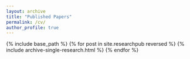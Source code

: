 ```yaml
---
layout: archive
title: "Published Papers"
permalink: /cv/
author_profile: true
---
```

{% include base_path %}
{% for post in site.researchpub reversed %} 
{% include archive-single-research.html %} 
{% endfor %}

